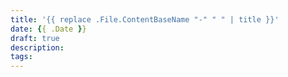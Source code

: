 ```yaml
---
title: '{{ replace .File.ContentBaseName "-" " " | title }}'
date: {{ .Date }}
draft: true
description:
tags:
---
```

